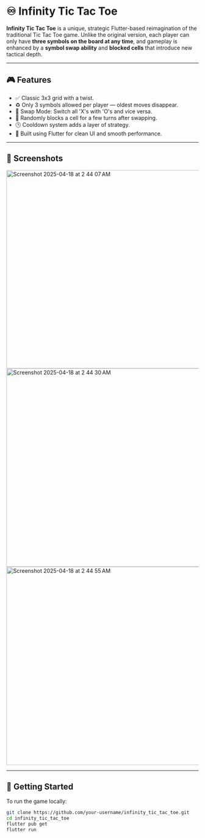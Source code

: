 # ♾️ Infinity Tic Tac Toe

**Infinity Tic Tac Toe** is a unique, strategic Flutter-based reimagination of the traditional Tic Tac Toe game. Unlike the original version, each player can only have **three symbols on the board at any time**, and gameplay is enhanced by a **symbol swap ability** and **blocked cells** that introduce new tactical depth.

---

## 🎮 Features

- ✅ Classic 3x3 grid with a twist.
- ♻️ Only 3 symbols allowed per player — oldest moves disappear.
- 🔁 Swap Mode: Switch all 'X's with 'O's and vice versa.
- 🚫 Randomly blocks a cell for a few turns after swapping.
- 🕒 Cooldown system adds a layer of strategy.
- 🎨 Built using Flutter for clean UI and smooth performance.

---

## 📱 Screenshots


<img width="518" alt="Screenshot 2025-04-18 at 2 44 07 AM" src="https://github.com/user-attachments/assets/28cb7894-120a-42a3-996a-21d2cb6e285f" />


<img width="518" alt="Screenshot 2025-04-18 at 2 44 30 AM" src="https://github.com/user-attachments/assets/f38cfcf6-4f52-400c-b6df-f2727a2ab1aa" />


<img width="518" alt="Screenshot 2025-04-18 at 2 44 55 AM" src="https://github.com/user-attachments/assets/b5c14b9a-a9e9-45b9-96e4-04e11c9be879" />

---

## 🚀 Getting Started

To run the game locally:

```bash
git clone https://github.com/your-username/infinity_tic_tac_toe.git
cd infinity_tic_tac_toe
flutter pub get
flutter run
